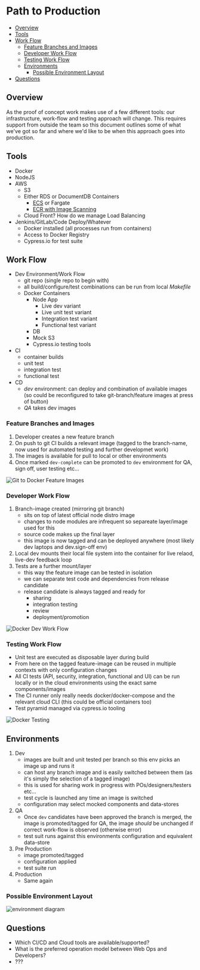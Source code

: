 # Path to Production

- [Overview](#overview)
- [Tools](#tools)
- [Work Flow](#work-flow)
  - [Feature Branches and Images](feature-branches-and-images)
  - [Developer Work Flow](#developer-work-flow)
  - [Testing Work Flow](testing-work-flow)
  - [Environments](Environments)
    - [Possible Environment Layout](#possible-environment-layout)
- [Questions](#testing)


## Overview

As the proof of concept work makes use of a few different tools: our
infrastructure, work-flow and testing approach will change. This
requires support from outside the team so this document outlines
some of what we've got so far and where we'd like to be when this
approach goes into production.

## Tools

- Docker
- NodeJS
- AWS
  - S3
  - Either RDS or DocumentDB
  Containers
    - [ECS]() or Fargate
    - [ECR with Image Scanning](https://aws.amazon.com/blogs/containers/amazon-ecr-native-container-image-scanning/)
  - Cloud Front? How do we manage Load Balancing
- Jenkins/GitLab/Code Deploy/Whatever
  - Docker installed (all processes run from containers)
  - Access to Docker Registry
  - Cypress.io for test suite

## Work Flow

- Dev Environment/Work Flow
  - git repo (single repo to begin with)
  - all build/configure/test combinations can be run from local _Makefile_
  - Docker Containers
    - Node App
      - Live dev variant
      - Live unit test variant
      - Integration test variant
      - Functional test variant
    - DB
    - Mock S3
    - Cypress.io testing tools
- CI
  - container builds
  - unit test
  - integration test
  - functional test
- CD
  - _dev_ environment: can deploy and combination of available
    images (so could be reconfigured to take git-branch/feature
    images at press of button)
  - _QA_ takes dev images


### Feature Branches and Images

1. Developer creates a new feature branch
2. On push to git CI builds a relevant image (tagged to the
    branch-name, now used for automated testing and further
    developmet work)
3. The images is available for pull to local or other
   environments
4. Once marked `dev-complete` can be promoted to `dev` environment
   for QA, sign off, user testing etc...

![Git to Docker Feature Images](./DockerFeatureImages.png)

### Developer Work Flow

1. Branch-image created (mirroring git branch)
   - sits on top of latest official node distro image
   - changes to node modules are infrequent so separeate
     layer/image used for this
   - source code makes up the final layer
   - this image is now tagged and can be deployed anywhere (most
     likely dev laptops and dev.sign-off env)
2. Local dev mounts their local file system into the container for
   live relaod, live-dev feedback loop
3. Tests are a further mount/layer
   - this way the feature image can be tested in isolation
   - we can separate test code and dependencies from release candidate
   - release candidate is always tagged and ready for
     - sharing
     - integration testing
     - review
     - deployment/promotion

![Docker Dev Work Flow](./DevWorkFlow.png)


### Testing Work Flow

- Unit test are executed as disposable layer during build
- From here on the tagged feature-image can be reused in multiple
  contexts with only configuration changes
- All CI tests (API, security, integration, functional and UI) can
  be run locally or in the cloud environments using the exact same
  components/images
- The CI runner only really needs docker/docker-compose and the
  relevant cloud CLI (this could be official containers too)
- Test pyramid managed via cypress.io tooling

![Docker Testing](./docker-testing.png)

## Environments

1. Dev
   - images are built and unit tested per branch so this env picks
     an image up and runs it
   - can host any branch image and is easily switched between them
     (as it's simply the selection of a tagged image)
   - this is used for sharing work in progress with
     POs/designers/testers etc...
   - test cycle is launched any time an image is switched
   - configuration may select mocked components and data-stores
2. QA
   - Once `dev` candidates have been approved the branch is merged,
     the image is promoted/tagged for QA,
     the image _should_ be unchanged if correct work-flow is
     observed (otherwise error)
   - test suit runs against this environments configuration and
     equivalent data-store
3. Pre Production
   - image promoted/tagged
   - configuration applied
   - test suite run
4. Production
   - Same again

### Possible Environment Layout

![environment diagram](./EnvironmentDiagram.png)

## Questions

- Which CI/CD and Cloud tools are available/supported?
- What is the preferred operation model between Web Ops and
  Developers?
- ???
